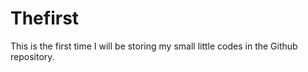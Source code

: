 # Thefirst
This is the first time I will be storing my small little codes in the Github repository.
